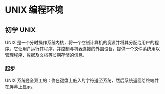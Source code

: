 # UNIX 编程环境

## 初学 UNIX

UNIX 是一个分时操作系统内核，将一个控制计算机的资源并将其分配给用户的程序。它让用户运行其程序，并控制与机器连接的外围设备，提供一个文件系统用以管理程序、数据及文档等长期存储的信息。

### 起步

UNIX 系统是全双工的：你在键盘上敲入的字符送至系统，然后系统返回给终端并在屏幕上显示。